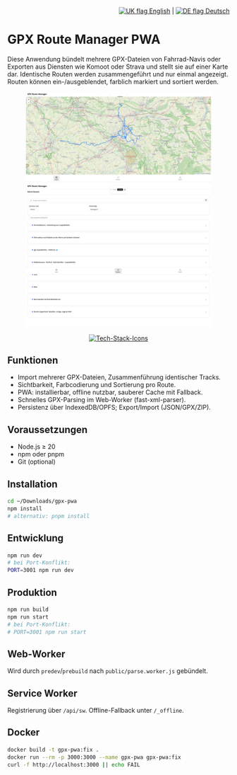 <p align="right">
  <a href="./README.md" title="English"><img src="https://github.githubassets.com/images/icons/emoji/unicode/1f1ec-1f1e7.png" height="14" alt="UK flag" /> English</a> |
  <a href="./README.de.md" title="Deutsch"><img src="https://github.githubassets.com/images/icons/emoji/unicode/1f1e9-1f1ea.png" height="14" alt="DE flag" /> Deutsch</a>
</p>

# GPX Route Manager PWA

Diese Anwendung bündelt mehrere GPX-Dateien von Fahrrad-Navis oder Exporten aus Diensten wie Komoot oder Strava und stellt sie auf einer Karte dar. Identische Routen werden zusammengeführt und nur einmal angezeigt. Routen können ein-/ausgeblendet, farblich markiert und sortiert werden.

<p align="center">
  <img src="docs/assets/pwa-gpx3.png" alt="Kartenansicht" width="420"/>
  <img src="docs/assets/pwa-gpx.png" alt="Import-Ansicht" width="420"/>
</p>

<p align="center">
  <a href="https://skillicons.dev">
    <img src="https://skillicons.dev/icons?i=nextjs,ts,react,nodejs,vercel,docker,nginx,vitest,playwright,eslint" alt="Tech-Stack-Icons" />
  </a>
</p>

## Funktionen
- Import mehrerer GPX-Dateien, Zusammenführung identischer Tracks.
- Sichtbarkeit, Farbcodierung und Sortierung pro Route.
- PWA: installierbar, offline nutzbar, sauberer Cache mit Fallback.
- Schnelles GPX-Parsing im Web-Worker (fast-xml-parser).
- Persistenz über IndexedDB/OPFS; Export/Import (JSON/GPX/ZIP).

## Voraussetzungen
- Node.js ≥ 20
- npm oder pnpm
- Git (optional)

## Installation
```bash
cd ~/Downloads/gpx-pwa
npm install
# alternativ: pnpm install
```

## Entwicklung

```bash
npm run dev
# bei Port-Konflikt:
PORT=3001 npm run dev
```

## Produktion

```bash
npm run build
npm run start
# bei Port-Konflikt:
# PORT=3001 npm run start
```

## Web-Worker

Wird durch `predev`/`prebuild` nach `public/parse.worker.js` gebündelt.

## Service Worker

Registrierung über `/api/sw`. Offline-Fallback unter `/_offline`.

## Docker

```bash
docker build -t gpx-pwa:fix .
docker run --rm -p 3000:3000 --name gpx-pwa gpx-pwa:fix
curl -f http://localhost:3000 || echo FAIL
```

